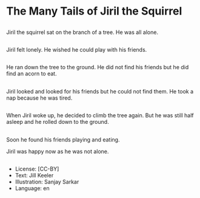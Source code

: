 # The Many Tails of Jiril the Squirrel

##
Jiril the squirrel sat on the branch of a tree. He was all alone.

##
Jiril felt lonely. He wished he could play with his friends.

##
He ran down the tree to the ground. He did not find his friends
but he did find an acorn to eat.

##
Jiril looked and looked for his friends but he could not find them.
He took a nap because he was tired.

##
When Jiril woke up, he decided to climb the tree again.
But he was still half asleep and he rolled down to the ground.

##
Soon he found his friends playing and eating.

Jiril was happy now as he was not alone.

##
* License: [CC-BY]
* Text: Jill Keeler
* Illustration: Sanjay Sarkar
* Language: en
